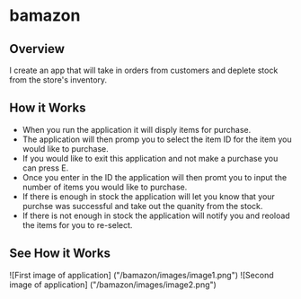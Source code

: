 # bamazon

## Overview
I create an app that will take in orders from customers and deplete stock from the store's inventory.

## How it Works
- When you run the application it will disply items for purchase.
- The application will then promp you to select the item ID for the item you would like to purchase. 
- If you would like to exit this application and not make a purchase you can press E.
- Once you enter in the ID the application will then promt you to input the number of items you would like to purchase. 
- If there is enough in stock the application will let you know that your purchse was successful and take out the quanity from the stock. 
- If there is not enough in stock the application will notify you and reoload the items for you to re-select. 

## See How it Works
![First image of application]
("/bamazon/images/image1.png")
![Second image of application]
("/bamazon/images/image2.png")